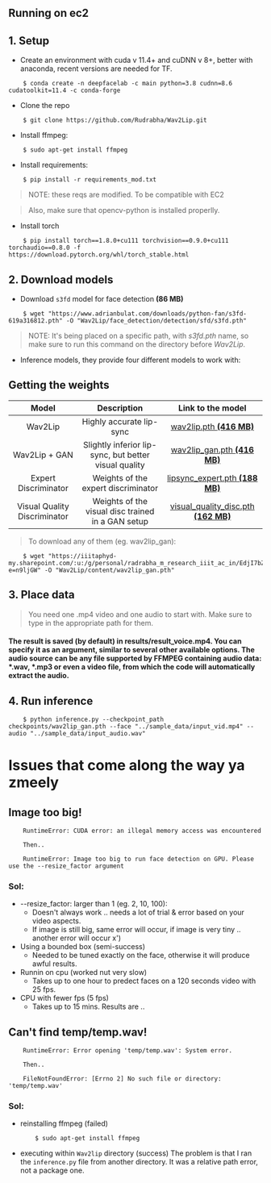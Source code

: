 ## Running on ec2

## 1. Setup
* Create an environment with cuda v 11.4+ and cuDNN v 8+, better with anaconda, recent versions are needed for TF.
```shell
    $ conda create -n deepfacelab -c main python=3.8 cudnn=8.6 cudatoolkit=11.4 -c conda-forge
```
* Clone the repo
```shell
    $ git clone https://github.com/Rudrabha/Wav2Lip.git
```
* Install ffmpeg:
```shell
    $ sudo apt-get install ffmpeg   
```
* Install requirements:
```shell
    $ pip install -r requirements_mod.txt
```
> NOTE: these reqs are modified. To be compatible with EC2

> Also, make sure that opencv-python is installed properlly.

* Install torch
```shell
    $ pip install torch==1.8.0+cu111 torchvision==0.9.0+cu111 torchaudio==0.8.0 -f https://download.pytorch.org/whl/torch_stable.html
```
## 2. Download models

* Download `s3fd` model for face detection **(86 MB)**
```shell
    $ wget "https://www.adrianbulat.com/downloads/python-fan/s3fd-619a316812.pth" -O "Wav2Lip/face_detection/detection/sfd/s3fd.pth"
```
> NOTE: It's being placed on a specific path, with *s3fd.pth* name, so make sure to run this command on the directory before *Wav2Lip*.


* Inference models, they provide four different models to work with:

Getting the weights
----------
| Model  | Description |  Link to the model | 
| :-------------: | :---------------: | :---------------: |
| Wav2Lip  | Highly accurate lip-sync | [wav2lip.pth **(416 MB)**](https://iiitaphyd-my.sharepoint.com/:u:/g/personal/radrabha_m_research_iiit_ac_in/Eb3LEzbfuKlJiR600lQWRxgBIY27JZg80f7V9jtMfbNDaQ?e=TBFBVW)  |
| Wav2Lip + GAN  | Slightly inferior lip-sync, but better visual quality | [wav2lip_gan.pth **(416 MB)**](https://iiitaphyd-my.sharepoint.com/:u:/g/personal/radrabha_m_research_iiit_ac_in/EdjI7bZlgApMqsVoEUUXpLsBxqXbn5z8VTmoxp55YNDcIA?e=n9ljGW) |
| Expert Discriminator  | Weights of the expert discriminator | [lipsync_expert.pth **(188 MB)**](https://iiitaphyd-my.sharepoint.com/:u:/g/personal/radrabha_m_research_iiit_ac_in/EQRvmiZg-HRAjvI6zqN9eTEBP74KefynCwPWVmF57l-AYA?e=ZRPHKP) |
| Visual Quality Discriminator  | Weights of the visual disc trained in a GAN setup | [visual_quality_disc.pth **(162 MB)**](https://iiitaphyd-my.sharepoint.com/:u:/g/personal/radrabha_m_research_iiit_ac_in/EQVqH88dTm1HjlK11eNba5gBbn15WMS0B0EZbDBttqrqkg?e=ic0ljo) |

> To download any of them (eg. wav2lip_gan):

```shell
    $ wget "https://iiitaphyd-my.sharepoint.com/:u:/g/personal/radrabha_m_research_iiit_ac_in/EdjI7bZlgApMqsVoEUUXpLsBxqXbn5z8VTmoxp55YNDcIA?e=n9ljGW" -O "Wav2Lip/content/wav2lip_gan.pth"
```

## 3. Place data

> You need one .mp4 video and one audio to start with. Make sure to type in the appropriate path for them.

#### The result is saved (by default) in results/result_voice.mp4. You can specify it as an argument, similar to several other available options. The audio source can be any file supported by FFMPEG containing audio data: *.wav, *.mp3 or even a video file, from which the code will automatically extract the audio.


## 4. Run inference
```shell
    $ python inference.py --checkpoint_path checkpoints/wav2lip_gan.pth --face "../sample_data/input_vid.mp4" --audio "../sample_data/input_audio.wav"
```


# Issues that come along the way ya zmeely

## Image too big!
```python3
    RuntimeError: CUDA error: an illegal memory access was encountered
    
    Then..

    RuntimeError: Image too big to run face detection on GPU. Please use the --resize_factor argument
```
### Sol:
* --resize_factor: larger than 1 (eg. 2, 10, 100):
    - Doesn't always work .. needs a lot of trial & error based on your video aspects.
    - If image is still big, same error will occur, if image is very tiny .. another error will occur x')
* Using a bounded box (semi-success)
    - Needed to be tuned exactly on the face, otherwise it will produce awful results.
* Runnin on cpu (worked nut very slow)
    - Takes up to one hour to predect faces on a 120 seconds video with 25 fps.
* CPU with fewer fps (5 fps)
    - Takes up to 15 mins. Results are ..


## Can't find temp/temp.wav!
```python3
    RuntimeError: Error opening 'temp/temp.wav': System error.

    Then..

    FileNotFoundError: [Errno 2] No such file or directory: 'temp/temp.wav'
```
### Sol:
* reinstalling ffmpeg (failed)
    ```shell
        $ sudo apt-get install ffmpeg  
    ```
* executing within `Wav2lip` directory (success)
    The problem is that I ran the `inference.py` file from another directory. It was a relative path error, not a package one.